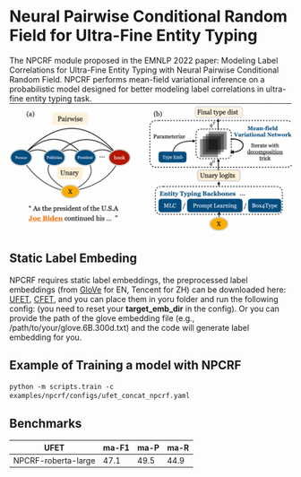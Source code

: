 # Neural Pairwise Conditional Random Field for Ultra-Fine Entity Typing

The NPCRF module proposed in the EMNLP 2022 paper: Modeling Label Correlations for Ultra-Fine Entity Typing with
Neural Pairwise Conditional Random Field. NPCRF performs mean-field variational inference on a probabilistic model 
designed for better modeling label correlations in ultra-fine entity typing task.
![](resource/img.png)

## Static Label Embeding
NPCRF requires static label embeddings, the preprocessed label embeddings (from [GloVe](https://nlp.stanford.edu/projects/glove/) for EN, Tencent for ZH)
can be downloaded here: [UFET](https://drive.google.com/file/d/1cizhVviRtBohmBkwlC6V2fhmJGeA0rAJ/view?usp=share_link), [CFET](https://drive.google.com/file/d/1cizhVviRtBohmBkwlC6V2fhmJGeA0rAJ/view?usp=share_link),
and you can place them in yoru folder and run the following config: (you need to reset your **target_emb_dir** in the config).
Or you can provide the path of the glove embedding file (e.g., /path/to/your/glove.6B.300d.txt) and the code will generate label embedding for you.

## Example of Training a model with NPCRF
```
python -m scripts.train -c examples/npcrf/configs/ufet_concat_npcrf.yaml
```

## Benchmarks
| UFET                | ma-F1 | ma-P | ma-R |
|---------------------|-------|------|------|
| NPCRF-roberta-large | 47.1  | 49.5 | 44.9 |
